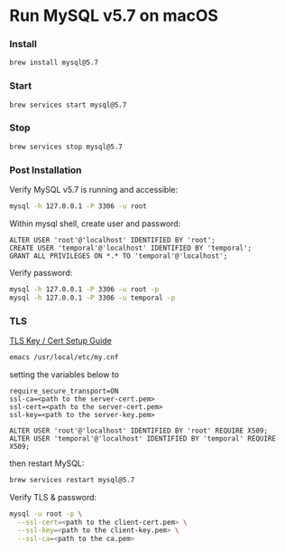# Run MySQL v5.7 on macOS

### Install
```bash
brew install mysql@5.7
```

### Start
```bash
brew services start mysql@5.7
```

### Stop
```bash
brew services stop mysql@5.7
```

### Post Installation
Verify MySQL v5.7 is running and accessible:
```bash
mysql -h 127.0.0.1 -P 3306 -u root
```

Within mysql shell, create user and password:
```mysql
ALTER USER 'root'@'localhost' IDENTIFIED BY 'root';
CREATE USER 'temporal'@'localhost' IDENTIFIED BY 'temporal';
GRANT ALL PRIVILEGES ON *.* TO 'temporal'@'localhost';
```

Verify password:
```bash
mysql -h 127.0.0.1 -P 3306 -u root -p
mysql -h 127.0.0.1 -P 3306 -u temporal -p
```

### TLS
[TLS Key / Cert Setup Guide](../tls/tls.md)

```bash
emacs /usr/local/etc/my.cnf
```

setting the variables below to
```
require_secure_transport=ON
ssl-ca=<path to the server-cert.pem>
ssl-cert=<path to the server-cert.pem>
ssl-key=<path to the server-key.pem>
```

```mysql
ALTER USER 'root'@'localhost' IDENTIFIED BY 'root' REQUIRE X509;
ALTER USER 'temporal'@'localhost' IDENTIFIED BY 'temporal' REQUIRE X509;
```

then restart MySQL:
```bash
brew services restart mysql@5.7
```

Verify TLS & password:
```bash
mysql -u root -p \
  --ssl-cert=<path to the client-cert.pem> \
  --ssl-key=<path to the client-key.pem> \
  --ssl-ca=<path to the ca.pem>
```